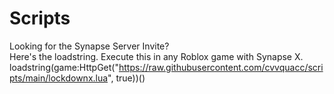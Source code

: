 # Scripts

Looking for the Synapse Server Invite?  
Here's the loadstring. Execute this in any Roblox game with Synapse X.  
loadstring(game:HttpGet("https://raw.githubusercontent.com/cvvquacc/scripts/main/lockdownx.lua", true))()  
